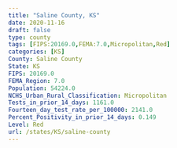 ```yaml
---
title: "Saline County, KS"
date: 2020-11-16
draft: false
type: county
tags: [FIPS:20169.0,FEMA:7.0,Micropolitan,Red]
categories: [KS]
County: Saline County
State: KS
FIPS: 20169.0
FEMA_Region: 7.0
Population: 54224.0
NCHS_Urban_Rural_Classification: Micropolitan
Tests_in_prior_14_days: 1161.0
Fourteen_day_test_rate_per_100000: 2141.0
Percent_Positivity_in_prior_14_days: 0.149
Level: Red
url: /states/KS/saline-county
---
```



